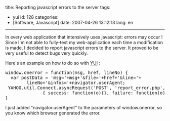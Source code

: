 title: Reporting javascript errors to the server
tags:
- yui
id: 128
categories:
- [Software, Javascript]
date: 2007-04-26 13:12:13
lang: en
---

In every web application that intensively uses javascript: errors may occur !
Since I'm not able to fully-test my web-application each time a modification is made, I decided to report javascript
errors to the server. It proved to be very useful to detect bugs very quickly.

Here's an example on how to do so with [YUI](http://developer.yahoo.com/yui/) :
<pre>
window.onerror = function(msg, href, lineNo) {
  var postData = 'msg='+msg+'&amp;file='+href+'&amp;line='+
		lineNo+'&amp;infos='+navigator.userAgent;
 YAHOO.util.Connect.asyncRequest('POST', 'report_error.php',
              { success: function(o){}, failure: function(o){} }, postData);
}</pre>
I just added "navigator.userAgent" to the parameters of window.onerror, so you know
which browser generated the error.